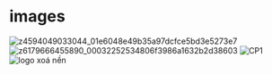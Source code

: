 # images

![z4594049033044_01e6048e49b35a97dcfce5bd3e5273e7](https://github.com/xgdieu/images/assets/7147826/a618aaaf-55f8-44f7-9cc8-10e54ed96d0d)
![z6179666455890_00032252534806f3986a1632b2d38603](https://github.com/user-attachments/assets/127f0ce5-491c-4238-8671-5c6d659be84d)
![CP1](https://github.com/user-attachments/assets/d5834e49-e3bb-4859-a870-acf84f4ef3eb)
![logo xoá nền](https://github.com/user-attachments/assets/8f84dec1-f09d-49fe-9dad-263fb9cd12c1)
